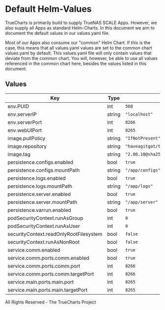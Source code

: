 # Default Helm-Values

TrueCharts is primarily build to supply TrueNAS SCALE Apps.
However, we also supply all Apps as standard Helm-Charts. In this document we aim to document the default values in our values.yaml file.

Most of our Apps also consume our "common" Helm Chart.
If this is the case, this means that all values.yaml values are set to the common chart values.yaml by default. This values.yaml file will only contain values that deviate from the common chart.
You will, however, be able to use all values referenced in the common chart here, besides the values listed in this document.

## Values

| Key | Type | Default | Description |
|-----|------|---------|-------------|
| env.PUID | int | `568` |  |
| env.serverIP | string | `"localhost"` |  |
| env.serverPort | int | `8266` |  |
| env.webUIPort | int | `8265` |  |
| image.pullPolicy | string | `"IfNotPresent"` |  |
| image.repository | string | `"haveagitgat/tdarr"` |  |
| image.tag | string | `"2.00.10@sha256:63b95a5897f7be1841f4f4e192ab978ec4afc2d81d6fcc150f4785071560ed86"` |  |
| persistence.configs.enabled | bool | `true` |  |
| persistence.configs.mountPath | string | `"/app/configs"` |  |
| persistence.logs.enabled | bool | `true` |  |
| persistence.logs.mountPath | string | `"/app/logs"` |  |
| persistence.server.enabled | bool | `true` |  |
| persistence.server.mountPath | string | `"/app/server"` |  |
| persistence.varrun.enabled | bool | `true` |  |
| podSecurityContext.runAsGroup | int | `0` |  |
| podSecurityContext.runAsUser | int | `0` |  |
| securityContext.readOnlyRootFilesystem | bool | `false` |  |
| securityContext.runAsNonRoot | bool | `false` |  |
| service.comm.enabled | bool | `true` |  |
| service.comm.ports.comm.enabled | bool | `true` |  |
| service.comm.ports.comm.port | int | `8266` |  |
| service.comm.ports.comm.targetPort | int | `8266` |  |
| service.main.ports.main.port | int | `8265` |  |
| service.main.ports.main.targetPort | int | `8265` |  |

All Rights Reserved - The TrueCharts Project
